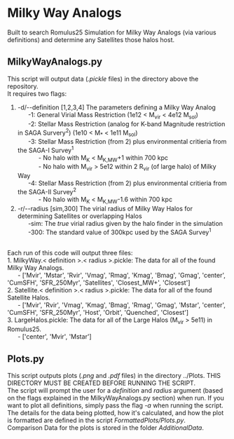 # Milky Way Analogs
Built to search Romulus25 Simulation for Milky Way Analogs (via various definitions) and determine any Satellites those halos host.

## MilkyWayAnalogs.py
This script will output data (*.pickle* files) in the directory above the repository.<br />
It requires two flags:
1. -d/--definition [1,2,3,4] The parameters defining a Milky Way Analog<br />
&nbsp;&nbsp;&nbsp;&nbsp;&nbsp;&nbsp;-1: General Virial Mass Restriction (1e12 < M<sub>vir</sub> < 4e12 M<sub>sol</sub>)<br />
&nbsp;&nbsp;&nbsp;&nbsp;&nbsp;&nbsp;-2: Stellar Mass Restriction (analog for K-band Magnitude restriction in SAGA Survery<sup>2</sup>) (1e10 < M<sub>*</sub> < 1e11 M<sub>sol</sub>)<br />
&nbsp;&nbsp;&nbsp;&nbsp;&nbsp;&nbsp;-3: Stellar Mass Restriction (from 2) plus environmental critieria from the SAGA-I Survey<sup>1</sup><br />
&nbsp;&nbsp;&nbsp;&nbsp;&nbsp;&nbsp;&nbsp;&nbsp;&nbsp;&nbsp;&nbsp;&nbsp;- No halo with M<sub>K</sub> < M<sub>K,MW</sub>+1 within 700 kpc<br />
&nbsp;&nbsp;&nbsp;&nbsp;&nbsp;&nbsp;&nbsp;&nbsp;&nbsp;&nbsp;&nbsp;&nbsp;- No halo with M<sub>vir</sub> > 5e12 within 2 R<sub>vir</sub> (of large halo) of Milky Way<br />
&nbsp;&nbsp;&nbsp;&nbsp;&nbsp;&nbsp;-4: Stellar Mass Restriction (from 2) plus environmental critieria from the SAGA-II Survey<sup>2</sup><br />
&nbsp;&nbsp;&nbsp;&nbsp;&nbsp;&nbsp;&nbsp;&nbsp;&nbsp;&nbsp;&nbsp;&nbsp;- No halo with M<sub>K</sub> < M<sub>K,MW</sub>-1.6 within 700 kpc<br />
2. -r/--radius [sim,300] The virial radius of Milky Way Halos for determining Satellites or overlapping Halos<br />
&nbsp;&nbsp;&nbsp;&nbsp;&nbsp;&nbsp;-sim: The *true* virial radius given by the halo finder in the simulation<br />
&nbsp;&nbsp;&nbsp;&nbsp;&nbsp;&nbsp;-300: The standard value of 300kpc used by the SAGA Survey<sup>1</sup><br />
<br />
Each run of this code will output three files:<br />
1. MilkyWay.< definition >.< radius >.pickle: The data for all of the found Milky Way Analogs.<br />
&nbsp;&nbsp;&nbsp;&nbsp;&nbsp;&nbsp;- ['Mvir', 'Mstar', 'Rvir', 'Vmag', 'Rmag', 'Kmag', 'Bmag', 'Gmag', 'center', 'CumSFH', 'SFR_250Myr', 'Satellites', 'Closest_MW+', 'Closest']<br />
2. Satellite.< definition >.< radius >.pickle: The data for all of the found Satellite Halos.<br />
&nbsp;&nbsp;&nbsp;&nbsp;&nbsp;&nbsp;- ['Mvir', 'Rvir', 'Vmag', 'Kmag', 'Bmag', 'Rmag', 'Gmag', 'Mstar', 'center', 'CumSFH', 'SFR_250Myr', 'Host', 'Orbit', 'Quenched', 'Closest']<br />
3. LargeHalos.pickle: The data for all of the Large Halos (M<sub>vir</sub> >  5e11) in Romulus25.<br />
&nbsp;&nbsp;&nbsp;&nbsp;&nbsp;&nbsp;- ['center', 'Mvir', 'Mstar']<br />

## Plots.py
This script outputs plots (*.png* and *.pdf* files) in the directory ../Plots. THIS DIRECTORY MUST BE CREATED BEFORE RUNNING THE SCRIPT.<br />
The script will prompt the user for a *definition* and *radius* argument (based on the flags explained in the MilkyWayAnalogs.py section) when run. If you want to plot all definitions, simply pass the flag *-a* when running the script.<br />
The details for the data being plotted, how it's calculated, and how the plot is formatted are defined in the script *FormattedPlots/Plots.py*.<br />
Comparison Data for the plots is stored in the folder *AdditionalData*.<br />
